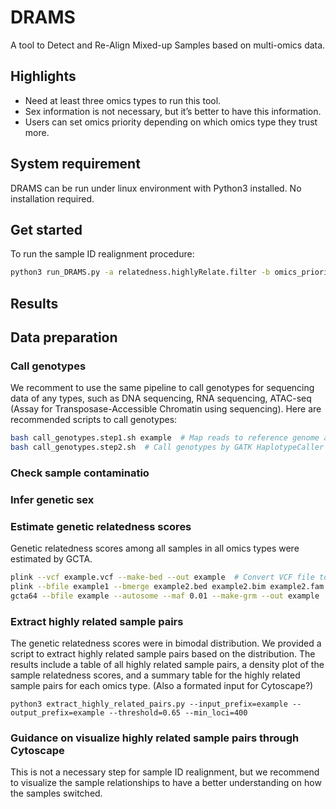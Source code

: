 # DRAMS
A tool to Detect and Re-Align Mixed-up Samples based on multi-omics data.

## Highlights
* Need at least three omics types to run this tool.
* Sex information is not necessary, but it’s better to have this information.
* Users can set omics priority depending on which omics type they trust more.

## System requirement
DRAMS can be run under linux environment with Python3 installed. No installation required.

## Get started
To run the sample ID realignment procedure:
```bash
python3 run_DRAMS.py -a relatedness.highlyRelate.filter -b omics_priority -c samplelist --coef="0,4.41,8.94,0.19" --prefix=relatedness.highlyRelate
```

## Results


## Data preparation
### Call genotypes
We recomment to use the same pipeline to call genotypes for sequencing data of any types, such as DNA sequencing, RNA sequencing, ATAC-seq (Assay for Transposase-Accessible Chromatin using sequencing). Here are recommended scripts to call genotypes:
```bash
bash call_genotypes.step1.sh example  # Map reads to reference genome and Base Quality Score Recalibration (BQSR)
bash call_genotypes.step2.sh  # Call genotypes by GATK HaplotypeCaller
```

### Check sample contaminatio


### Infer genetic sex


### Estimate genetic relatedness scores
Genetic relatedness scores among all samples in all omics types were estimated by GCTA.
```bash
plink --vcf example.vcf --make-bed --out example  # Convert VCF file to PLINK file (PLINK 1.9)
plink --bfile example1 --bmerge example2.bed example2.bim example2.fam --out example.merge  # Merge input files. This step may be run several times if you have multiple input PLINK files.
gcta64 --bfile example --autosome --maf 0.01 --make-grm --out example  # Estimate genetic relatedness by GCTA
```

### Extract highly related sample pairs
The genetic relatedness scores were in bimodal distribution. We provided a script to extract highly related sample pairs based on the distribution. The results include a table of all highly related sample pairs, a density plot of the sample relatedness scores, and a summary table for the highly related sample pairs for each omics type. (Also a formated input for Cytoscape?)
```base
python3 extract_highly_related_pairs.py --input_prefix=example --output_prefix=example --threshold=0.65 --min_loci=400
```

### Guidance on visualize highly related sample pairs through Cytoscape
This is not a necessary step for sample ID realignment, but we recommend to visualize the sample relationships to have a better understanding on how the samples switched.



